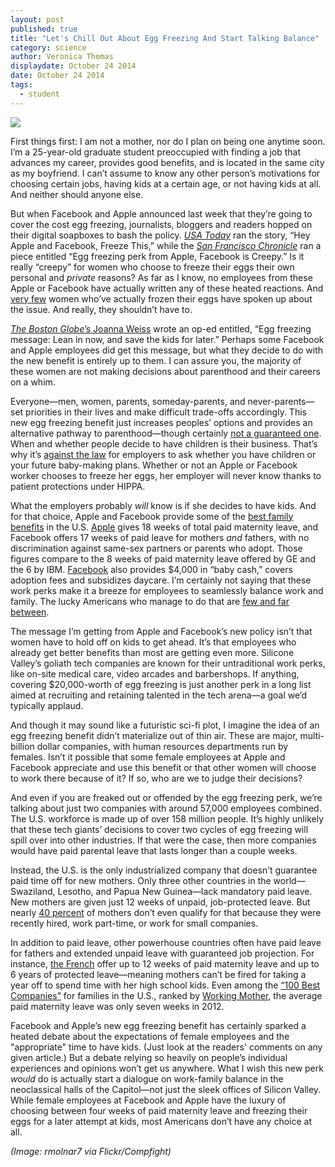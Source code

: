 ```yaml
---
layout: post
published: true
title: "Let's Chill Out About Egg Freezing And Start Talking Balance"
category: science
author: Veronica Thomas
displaydate: October 24 2014
date: October 24 2014
tags: 
  - student
---
```


![](http://i61.tinypic.com/xf3pdd.jpg)     

First things first: I am not a mother, nor do I plan on being one anytime soon. I’m a 25-year-old graduate student preoccupied with finding a job that advances my career, provides good benefits, and is located in the same city as my boyfriend. I can’t assume to know any other person’s motivations for choosing certain jobs, having kids at a certain age, or not having kids at all. And neither should anyone else. 

But when Facebook and Apple announced last week that they’re going to cover the cost egg freezing, journalists, bloggers and readers hopped on their digital soapboxes to bash the policy. [_USA Today_](http://www.usatoday.com/story/opinion/2014/10/19/apple-facebook-tech-women-egg-freezing-column/17576725/) ran the story, “Hey Apple and Facebook, Freeze This,” while the [_San Francisco Chronicle_](http://www.sfgate.com/entertainment/article/Big-doubts-about-egg-freezing-perk-from-Apple-5829853.php) ran a piece entitled “Egg freezing perk from Apple, Facebook is Creepy.” Is it really “creepy” for women who choose to freeze their eggs their own personal and _private_ reasons? As far as I know, no employees from these Apple or Facebook have actually written any of these heated reactions. And [very few](http://time.com/3529240/facebook-apple-egg-freezing-positive/) women who’ve actually frozen their eggs have spoken up about the issue. And really, they shouldn’t have to. 

[_The_ _Boston Globe_’s Joanna Weiss](http://www.bostonglobe.com/opinion/2014/10/16/egg-freezing-message-lean-and-save-kids-for-later/dKGaoRtjrszo8OozNbj45K/story.html#comments) wrote an op-ed entitled, “Egg freezing message: Lean in now, and save the kids for later.” Perhaps some Facebook and Apple employees did get this message, but what they decide to do with the new benefit is entirely up to them. I can assure you, the majority of these women are not making decisions about parenthood and their careers on a whim. 

Everyone—men, women, parents, someday-parents, and never-parents—set priorities in their lives and make difficult trade-offs accordingly. This new egg freezing benefit just increases peoples’ options and provides an alternative pathway to parenthood—though certainly [not a guaranteed one](http://www.nytimes.com/2014/10/17/opinion/dont-depend-on-those-frozen-eggs.html?ref=todayspaper). When and whether people decide to have children is their business. That’s why it’s [against the law](http://www.eeoc.gov/laws/practices/inquiries_marital_status.cfm) for employers to ask whether you have children or your future baby-making plans. Whether or not an Apple or Facebook worker chooses to freeze her eggs, her employer will never know thanks to patient protections under HIPPA.

What the employers probably _will_ know is if she decides to have kids. And for that choice, Apple and Facebook provide some of the [best family benefits](http://www.businessinsider.com/maternity-paternity-leave-policies-at-google-facebook-yahoo-twitter-microsoft-2013-8#ixzz3Gox9S1io) in the U.S. [Apple](http://fortune.com/2014/10/02/apple-employee-perks/) gives 18 weeks of total paid maternity leave, and Facebook offers 17 weeks of paid leave for mothers _and_ fathers, with no discrimination against same-sex partners or parents who adopt. Those figures compare to the 8 weeks of paid maternity leave offered by GE and the 6 by IBM. [Facebook](http://bucks.blogs.nytimes.com/2013/02/25/parental-leave-policies-at-some-big-technology-firms/) also provides $4,000 in “baby cash,” covers adoption fees and subsidizes daycare. I’m certainly not saying that these work perks make it a breeze for employees to seamlessly balance work and family. The lucky Americans who manage to do that are [few and far between](http://www.whitehouse.gov/sites/default/files/docs/nine_facts_about_family_and_work_real_final.pdf).

The message I’m getting from Apple and Facebook’s new policy isn’t that women have to hold off on kids to get ahead. It’s that employees who already get better benefits than most are getting even more. Silicone Valley’s goliath tech companies are known for their untraditional work perks, like on-site medical care, video arcades and barbershops. If anything, covering $20,000-worth of egg freezing is just another perk in a long list aimed at recruiting and retaining talented in the tech arena—a goal we’d typically applaud. 

And though it may sound like a futuristic sci-fi plot, I imagine the idea of an egg freezing benefit didn’t materialize out of thin air. These are major, multi-billion dollar companies, with human resources departments run by females. Isn’t it possible that some female employees at Apple and Facebook appreciate and use this benefit or that other women will choose to work there because of it? If so, who are we to judge their decisions? 

And even if you are freaked out or offended by the egg freezing perk, we’re talking about just two companies with around 57,000 employees combined. The U.S. workforce is made up of over 158 million people. It’s highly unlikely that these tech giants’ decisions to cover two cycles of egg freezing will spill over into other industries. If that were the case, then more companies would have paid parental leave that lasts longer than a couple weeks. 

Instead, the U.S. is the only industrialized company that doesn’t guarantee paid time off for new mothers. Only three other countries in the world—Swaziland, Lesotho, and Papua New Guinea—lack mandatory paid leave. New mothers are given just 12 weeks of unpaid, job-protected leave. But nearly [40 percent](http://www.motherjones.com/politics/2013/05/silicon-valley-maternity-leave-paternity-leave) of mothers don’t even qualify for that because they were recently hired, work part-time, or work for small companies. 

In addition to paid leave, other powerhouse countries often have paid leave for fathers and extended unpaid leave with guaranteed job projection. For instance, [the French](http://www.pewresearch.org/fact-tank/2013/12/12/among-38-nations-u-s-is-the-holdout-when-it-comes-to-offering-paid-parental-leave/) offer up to 12 weeks of paid maternity leave and up to 6 years of protected leave—meaning mothers can’t be fired for taking a year off to spend time with her high school kids. Even among the [“100 Best Companies”](http://www.nytimes.com/2013/02/23/your-money/us-trails-much-of-the-world-in-providing-paid-family-leave.html?pagewanted=all) for families in the U.S., ranked by [Working Mother](http://www.workingmother.com/), the average paid maternity leave was only seven weeks in 2012.

Facebook and Apple’s new egg freezing benefit has certainly sparked a heated debate about the expectations of female employees and the "appropriate" time to have kids. (Just look at the readers' comments on any given article.) But a debate relying so heavily on people’s individual experiences and opinions won’t get us anywhere. What I wish this new perk _would_ do is actually start a dialogue on work-family balance in the neoclassical halls of the Capitol—not just the sleek offices of Silicon Valley. While female employees at Facebook and Apple have the luxury of choosing between four weeks of paid maternity leave and freezing their eggs for a later attempt at kids, most Americans don’t have any choice at all.

_(Image: rmolnar7 via Flickr/Compfight)_